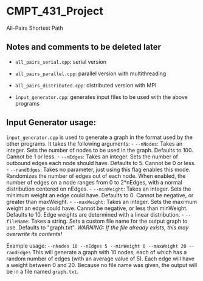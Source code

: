 # CMPT_431_Project
All-Pairs Shortest Path


## Notes and comments to be deleted later

* `all_pairs_serial.cpp`: serial version
* `all_pairs_parallel.cpp`: parallel version with multithreading
* `all_pairs_distributed.cpp`: distributed version with MPI

* `input_generator.cpp`: generates input files to be used with the above programs

## Input Generator usage:
`input_generator.cpp` is used to generate a graph in the format used by the other programs.
It takes the following arguments:
    - `--nNodes`: Takes an integer. Sets the number of nodes to be used in the graph. Defaults to 100. Cannot be 1 or less.
    - `--nEdges`: Takes an integer. Sets the number of outbound edges each node should have. Defaults to 5. Cannot be 0 or less.
    - `--randEdges`: Takes no parameter, just using this flag enables this mode. Randomizes the number of edges out of each node. When enabled, the number of edges on a node ranges from 0 to 2*nEdges, with a normal distribution centered on nEdges.
    - `--minWeight`: Takes an integer. Sets the minimum weight an edge could have. Defaults to 0. Cannot be negative, or greater than maxWeight.
    - `--maxWeight`: Takes an integer. Sets the maximum weight an edge could have. Cannot be negative, or less than minWeight. Defaults to 10. Edge weights are determined with a linear distribution.
    - `--fileName`: Takes a string. Sets a custom file name for the output graph to use. Defaults to "graph.txt". *WARNING: If the file already exists, this may overwrite its contents!*

Example usage:
`--nNodes 10 --nEdges 5 --minWeight 0 --maxWeight 20 --randEdges`
This will generate a graph with 10 nodes, each of which has a random number of edges (with an average value of 5). Each edge will have a weight between 0 and 20. Because no file name was given, the output will be in a file named `graph.txt`.